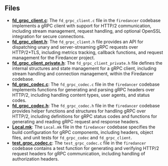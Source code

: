 
## Files
- **[fd_grpc_client.c](grpc/fd_grpc_client.c.driver.md)**: The `fd_grpc_client.c` file in the `firedancer` codebase implements a gRPC client with support for HTTP/2 communication, including stream management, request handling, and optional OpenSSL integration for secure connections.
- **[fd_grpc_client.h](grpc/fd_grpc_client.h.driver.md)**: The `fd_grpc_client.h` file provides an API for dispatching unary and server-streaming gRPC requests over HTTP/2+TLS, including metrics tracking, callback functions, and request management for the Firedancer project.
- **[fd_grpc_client_private.h](grpc/fd_grpc_client_private.h.driver.md)**: The `fd_grpc_client_private.h` file defines the internal structures and state management for a gRPC client, including stream handling and connection management, within the Firedancer codebase.
- **[fd_grpc_codec.c](grpc/fd_grpc_codec.c.driver.md)**: The `fd_grpc_codec.c` file in the `firedancer` codebase implements functions for generating and parsing gRPC headers over HTTP/2, including handling content types, user agents, and status codes.
- **[fd_grpc_codec.h](grpc/fd_grpc_codec.h.driver.md)**: The `fd_grpc_codec.h` file in the `firedancer` codebase provides helper functions and structures for handling gRPC over HTTP/2, including definitions for gRPC status codes and functions for generating and reading gRPC request and response headers.
- **[Local.mk](grpc/Local.mk.driver.md)**: The `Local.mk` file in the `firedancer` codebase specifies the build configuration for gRPC components, including headers, object files, and unit tests for `fd_grpc_codec` and `fd_grpc_client`.
- **[test_grpc_codec.c](grpc/test_grpc_codec.c.driver.md)**: The `test_grpc_codec.c` file in the `firedancer` codebase contains a test function for generating and verifying HTTP/2 request headers for gRPC communication, including handling of authorization headers.
